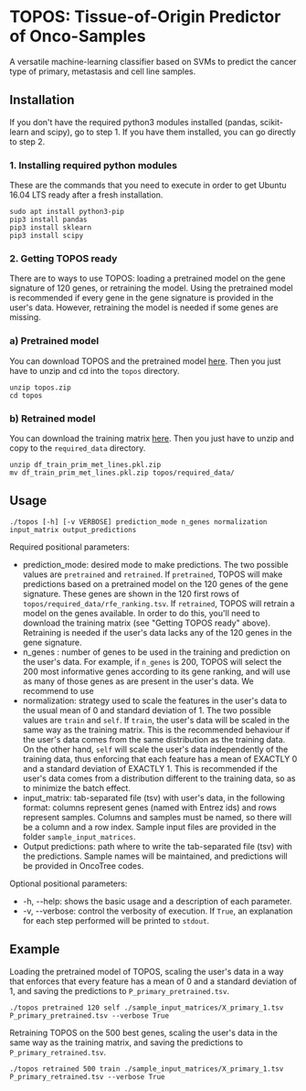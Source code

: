 TOPOS: Tissue-of-Origin Predictor of Onco-Samples
=================================================

A versatile machine-learning classifier based on SVMs to predict the cancer type of primary, metastasis and cell line samples.

Installation
------------

If you don't have the required python3 modules installed (pandas, scikit-learn and scipy), go to step 1. If you have them installed, you can go directly to step 2.

### 1. Installing required python modules

These are the commands that you need to execute in order to get Ubuntu 16.04 LTS ready after a fresh installation.

```
sudo apt install python3-pip
pip3 install pandas
pip3 install sklearn
pip3 install scipy
```

### 2. Getting TOPOS ready

There are to ways to use TOPOS: loading a pretrained model on the gene signature of 120 genes, or retraining the model. Using the pretrained model is recommended if every gene in the gene signature is provided in the user's data. However, retraining the model is needed if some genes are missing.

### a) Pretrained model

You can download TOPOS and the pretrained model [here](https://drive.google.com/open?id=1TW2kvmtVfqS1MtTNCJH9ZOc6XSZejukH). Then you just have to unzip and cd into the `topos` directory.

```
unzip topos.zip
cd topos
```

### b) Retrained model

You can download the training matrix [here](.......). Then you just have to unzip and copy to the `required_data` directory.

```
unzip df_train_prim_met_lines.pkl.zip
mv df_train_prim_met_lines.pkl.zip topos/required_data/
```


Usage
-----

```
./topos [-h] [-v VERBOSE] prediction_mode n_genes normalization input_matrix output_predictions
```

Required positional parameters:

* prediction_mode: desired mode to make predictions. The two possible values are ```pretrained``` and ```retrained```. If ```pretrained```, TOPOS will make predictions based on a pretrained model on the 120 genes of the gene signature. These genes are shown in the 120 first rows of ```topos/required_data/rfe_ranking.tsv```. If ```retrained```, TOPOS will retrain a model on the genes available. In order to do this, you'll need to download the training matrix (see "Getting TOPOS ready" above). Retraining is needed if the user's data lacks any of the 120 genes in the gene signature.
* n_genes : number of genes to be used in the training and prediction on the user's data. For example, if ``` n_genes ``` is 200, TOPOS will select the 200 most informative genes according to its gene ranking, and will use as many of those genes as are present in the user's data. We recommend to use 
* normalization: strategy used to scale the features in the user's data to the usual mean of 0 and standard deviation of 1. The two possible values are ``` train ``` and ``` self ```. If ``` train ```, the user's data will be scaled in the same way as the training matrix. This is the recommended behaviour if the user's data comes from the same distribution as the training data. On the other hand, ``` self ``` will scale the user's data independently of the training data, thus enforcing that each feature has a mean of EXACTLY 0 and a standard deviation of EXACTLY 1. This is recommended if the user's data comes from a distribution different to the training data, so as to minimize the batch effect.
* input_matrix: tab-separated file (tsv) with user's data, in the following format: columns represent genes (named with Entrez ids) and rows represent samples. Columns and samples must be named, so there will be a column and a row index. Sample input files are provided in the folder ``` sample_input_matrices ```.
* Output predictions: path where to write the tab-separated file (tsv) with the predictions. Sample names will be maintained, and predictions will be provided in OncoTree codes.

Optional positional parameters:

* -h, --help: shows the basic usage and a description of each parameter.
* -v, --verbose: control the verbosity of execution. If ``` True ```, an explanation for each step performed will be printed to ``` stdout ```.

Example
-------

Loading the pretrained model of TOPOS, scaling the user's data in a way that enforces that every feature has a mean of 0 and a standard deviation of 1, and saving the predictions to ```P_primary_pretrained.tsv```.

```
./topos pretrained 120 self ./sample_input_matrices/X_primary_1.tsv P_primary_pretrained.tsv --verbose True
```

Retraining TOPOS on the 500 best genes, scaling the user's data in the same way as the training matrix, and saving the predictions to ```P_primary_retrained.tsv```.

```
./topos retrained 500 train ./sample_input_matrices/X_primary_1.tsv P_primary_retrained.tsv --verbose True
```
